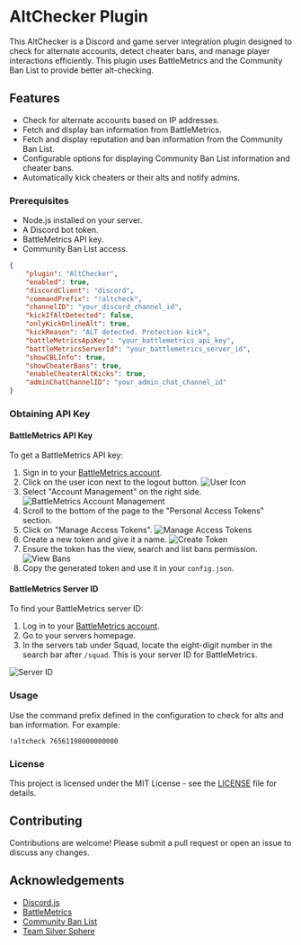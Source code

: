 # AltChecker Plugin

This AltChecker is a Discord and game server integration plugin designed to check for alternate accounts, detect cheater bans, and manage player interactions efficiently. This plugin uses BattleMetrics and the Community Ban List to provide better alt-checking. 

## Features

- Check for alternate accounts based on IP addresses.
- Fetch and display ban information from BattleMetrics.
- Fetch and display reputation and ban information from the Community Ban List.
- Configurable options for displaying Community Ban List information and cheater bans.
- Automatically kick cheaters or their alts and notify admins.



### Prerequisites

- Node.js installed on your server.
- A Discord bot token.
- BattleMetrics API key.
- Community Ban List access.

```json
{
    "plugin": "AltChecker",
    "enabled": true,
    "discordClient": "discord",
    "commandPrefix": "!altcheck",
    "channelID": "your_discord_channel_id",
    "kickIfAltDetected": false,
    "onlyKickOnlineAlt": true,
    "kickReason": "ALT detected. Protection kick",
    "battleMetricsApiKey": "your_battlemetrics_api_key",
    "battleMetricsServerId": "your_battlemetrics_server_id",
    "showCBLInfo": true,
    "showCheaterBans": true,
    "enableCheaterAltKicks": true,
    "adminChatChannelID": "your_admin_chat_channel_id"
}
```

### Obtaining API Key

#### BattleMetrics API Key

To get a BattleMetrics API key:

1. Sign in to your [BattleMetrics account](https://www.battlemetrics.com/).
2. Click on the user icon next to the logout button.
   ![User Icon](https://i.imgur.com/nOCza7P.png)
3. Select "Account Management" on the right side.
   ![BattleMetrics Account Management](https://i.imgur.com/n5oHRbO.png)
4. Scroll to the bottom of the page to the "Personal Access Tokens" section.
5. Click on "Manage Access Tokens".
   ![Manage Access Tokens](https://i.imgur.com/9Vf8UaE.png)
6. Create a new token and give it a name.
   ![Create Token](https://i.imgur.com/1CFFqYD.png)
7. Ensure the token has the view, search and list bans permission.
   ![View Bans](https://i.imgur.com/YNQ6RxO.png)
9. Copy the generated token and use it in your `config.json`.


#### BattleMetrics Server ID

To find your BattleMetrics server ID:

1. Log in to your [BattleMetrics account](https://www.battlemetrics.com/).
2. Go to your servers homepage.
3. In the servers tab under Squad, locate the eight-digit number in the search bar after `/squad`. This is your server ID for BattleMetrics.

![Server ID](https://i.imgur.com/FaRiuWr.png)


### Usage

Use the command prefix defined in the configuration to check for alts and ban information. For example:

    
    !altcheck 76561198000000000
    

### License

This project is licensed under the MIT License - see the [LICENSE](LICENSE) file for details.

## Contributing

Contributions are welcome! Please submit a pull request or open an issue to discuss any changes.

## Acknowledgements

- [Discord.js](https://discord.js.org/)
- [BattleMetrics](https://www.battlemetrics.com/)
- [Community Ban List](https://communitybanlist.com/)
- [Team Silver Sphere](https://github.com/Team-Silver-Sphere)
